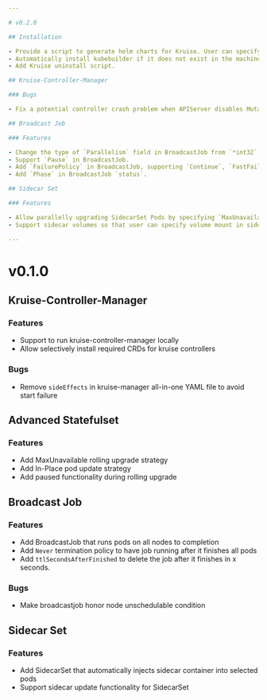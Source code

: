 ```yaml
---

# v0.2.0

## Installation

- Provide a script to generate helm charts for Kruise. User can specify the release version.
- Automatically install kubebuilder if it does not exist in the machine.
- Add Kruise uninstall script.

## Kruise-Controller-Manager

### Bugs

- Fix a potential controller crash problem when APIServer disables MutatingAdmissionWebhook and ValidatingAdmissionWebhook admission plugins.

## Broadcast Job

### Features

- Change the type of `Parallelism` field in BroadcastJob from `*int32` to `intOrString`.
- Support `Pause` in BroadcastJob.
- Add `FailurePolicy` in BroadcastJob, supporting `Continue`, `FastFailed`, and `Pause` polices.
- Add `Phase` in BroadcastJob `status`.

## Sidecar Set

### Features

- Allow parallelly upgrading SidecarSet Pods by specifying `MaxUnavailable`.
- Support sidecar volumes so that user can specify volume mount in sidecar containers.

---
```


# v0.1.0

## Kruise-Controller-Manager

### Features

- Support to run kruise-controller-manager locally
- Allow selectively install required CRDs for kruise controllers

### Bugs

- Remove `sideEffects` in kruise-manager all-in-one YAML file to avoid start failure

## Advanced Statefulset

### Features

- Add MaxUnavailable rolling upgrade strategy
- Add In-Place pod update strategy
- Add paused functionality during rolling upgrade

## Broadcast Job

### Features

- Add BroadcastJob that runs pods on all nodes to completion
- Add `Never` termination policy to have job running after it finishes all pods
- Add `ttlSecondsAfterFinished` to delete the job after it finishes in x seconds.

### Bugs

- Make broadcastjob honor node unschedulable condition

## Sidecar Set

### Features

- Add SidecarSet that automatically injects sidecar container into selected pods
- Support sidecar update functionality for SidecarSet
